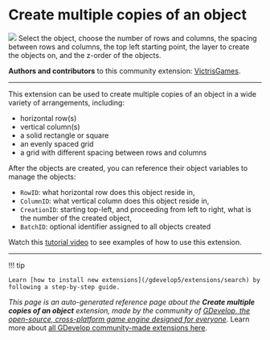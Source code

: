 # Create multiple copies of an object

<img src="https://resources.gdevelop-app.com/assets/Icons/grid.svg" class="extension-icon"></img>
Select the object, choose the number of rows and columns, the spacing between rows and columns, the top left starting point, the layer to create the objects on, and the z-order of the objects.

**Authors and contributors** to this community extension: [VictrisGames](https://gd.games/VictrisGames).

---

This extension can be used to create multiple copies of an object in a wide variety of arrangements, including:

- horizontal row(s)
- vertical column(s)
- a solid rectangle or square
- an evenly spaced grid
- a grid with different spacing between rows and columns

After the objects are created, you can reference their object variables to manage the objects:


* `RowID`:  what horizontal row does this object reside in,
* `ColumnID`:  what vertical column does this object reside in,
* `CreationID`:  starting top-left, and proceeding from left to right, what is the number of the created object,
* `BatchID`:  optional identifier assigned to all objects created

Watch this [tutorial video](https://youtu.be/rlGSlNSRR9w) to see examples of how to use this extension.

---

!!! tip

    Learn [how to install new extensions](/gdevelop5/extensions/search) by following a step-by-step guide.

*This page is an auto-generated reference page about the **Create multiple copies of an object** extension, made by the community of [GDevelop, the open-source, cross-platform game engine designed for everyone](https://gdevelop.io/).* Learn more about [all GDevelop community-made extensions here](/gdevelop5/extensions).
